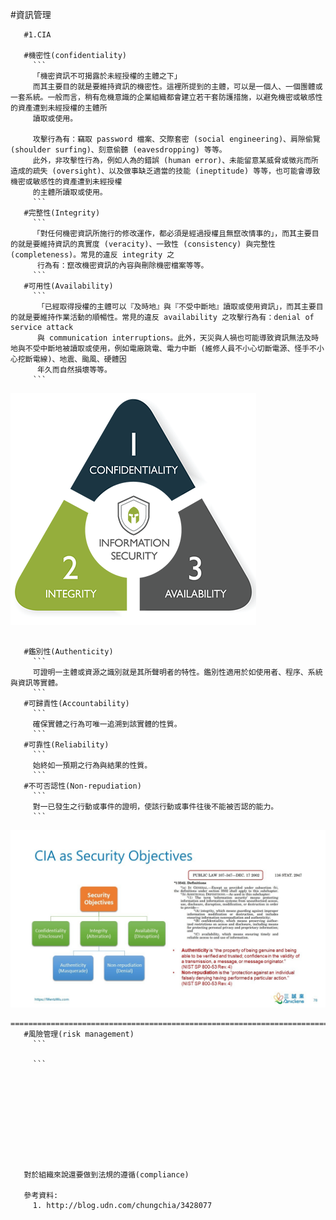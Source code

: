 #資訊管理
```
   #1.CIA
   
   #機密性(confidentiality)
     ```
     「機密資訊不可揭露於未經授權的主體之下」
     而其主要目的就是要維持資訊的機密性。這裡所提到的主體，可以是一個人、一個團體或一套系統。一般而言，稍有危機意識的企業組織都會建立若干套防護措施，以避免機密或敏感性的資產遭到未經授權的主體所
     讀取或使用。
     
     攻擊行為有：竊取 password 檔案、交際套密 (social engineering)、肩隙偷覽 (shoulder surfing)、刻意偷聽 (eavesdropping) 等等。
     此外，非攻擊性行為，例如人為的錯誤 (human error)、未能留意某威脅或徵兆而所造成的疏失 (oversight)、以及做事缺乏適當的技能 (ineptitude) 等等，也可能會導致機密或敏感性的資產遭到未經授權
     的主體所讀取或使用。
     ```
   #完整性(Integrity)
     ```
     「對任何機密資訊所施行的修改運作，都必須是經過授權且無竄改情事的」，而其主要目的就是要維持資訊的真實度 (veracity)、一致性 (consistency) 與完整性 (completeness)。常見的違反 integrity 之
      行為有：竄改機密資訊的內容與刪除機密檔案等等。
     ```
   #可用性(Availability)
     ```
      「已經取得授權的主體可以『及時地』與『不受中斷地』讀取或使用資訊」，而其主要目的就是要維持作業活動的順暢性。常見的違反 availability 之攻擊行為有：denial of service attack 
      與 communication interruptions。此外，天災與人禍也可能導致資訊無法及時地與不受中斷地被讀取或使用，例如電廠跳電、電力中斷 (維修人員不小心切斷電源、怪手不小心挖斷電線)、地震、颱風、硬體因
      年久而自然損壞等等。
     ```
```
   ![image](https://github.com/kampfcl3/ipas/blob/main/PIC/cia-triad.png)
```
   
   #鑑別性(Authenticity)
     ```
     可證明一主體或資源之識別就是其所聲明者的特性。鑑別性適用於如使用者、程序、系統與資訊等實體。
     ```
   #可歸責性(Accountability)
     ```
     確保實體之行為可唯一追溯到該實體的性質。
     ```
   #可靠性(Reliability)
     ```
     始終如一預期之行為與結果的性質。
     ```
   #不可否認性(Non-repudiation)
     ```
     對一已發生之行動或事件的證明，使該行動或事件往後不能被否認的能力。
     ```
```
   ![image](https://github.com/kampfcl3/ipas/blob/main/PIC/cia-as-security-objectives-v2.jpg)
```
========================================================================================
   #風險管理(risk management)
     ```
     
     ```

     
   
   
   
   
   
   
   
   
   對於組織來說還要做到法規的遵循(compliance)
   
   參考資料:
     1. http://blog.udn.com/chungchia/3428077
 ```
   
